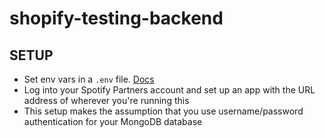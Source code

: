 # shopify-testing-backend

## SETUP
- Set env vars in a `.env` file. [Docs](https://github.com/motdotla/dotenv)
- Log into your Spotify Partners account and set up an app with the URL address of wherever you're running this
- This setup makes the assumption that you use username/password authentication for your MongoDB database
